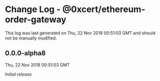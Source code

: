 # Change Log - @0xcert/ethereum-order-gateway

This log was last generated on Thu, 22 Nov 2018 00:51:03 GMT and should not be manually modified.

## 0.0.0-alpha8
Thu, 22 Nov 2018 00:51:03 GMT

*Initial release*


